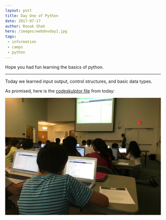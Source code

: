 ```yaml
---
layout: post
title: Day One of Python
date: 2017-07-17
author: Ronak Shah
hero: /images/webdevday1.jpg
tags:
 - information
 - camps
 - python
---
```


Hope you had fun learning the basics of python.
****
Today we learned input output, control structures, and basic data types.

As promised, here is the [codeskulptor file](http://www.codeskulptor.org/#user43_5cLcBfhrQG_2.py) from today:

![Image](/images/pythonday1.png)
